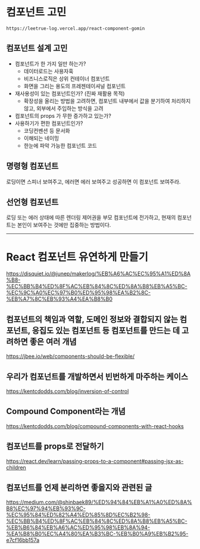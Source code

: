 # 컴포넌트 고민

`https://leetrue-log.vercel.app/react-component-gomin`

## 컴포넌트 설계 고민

- 컴포넌트가 한 가지 일만 하는가?
  - 데이터로드는 사용자훅
  - 비즈니스로직은 상위 컨테이너 컴포넌트
  - 화면을 그리는 용도의 프레젠테이셔널 컴포넌트
- 재사용성이 있는 컴포넌트인가? (진짜 재활용 목적)
  - 확장성을 올리는 방법을 고려하면, 컴포넌트 내부에서 값을 분기하여 처리하지 않고, 외부에서 주입하는 방식을 고려
- 컴포넌트의 props 가 무한 증가하고 있는가?
- 사용하기가 편한 컴포넌트인가?
  - 코딩컨벤션 등 문서화
  - 이해되는 네이밍
  - 한눈에 파악 가능한 컴포넌트 코드

## 명령형 컴포넌트

로딩이면 스피너 보여주고, 에러면 에러 보여주고 성공하면 이 컴포넌트 보여주라.

## 선언형 컴포넌트

로딩 또는 에러 상태에 따른 렌더링 제어권을 부모 컴포넌트에 전가하고, 현재의 컴포넌트는 본인이 보여주는 것에만 집중하는 방법이다.

---

# React 컴포넌트 유연하게 만들기

https://disquiet.io/@junep/makerlog/%EB%A6%AC%EC%95%A1%ED%8A%B8-%EC%BB%B4%ED%8F%AC%EB%84%8C%ED%8A%B8%EB%A5%BC-%EC%9C%A0%EC%97%B0%ED%95%98%EA%B2%8C-%EB%A7%8C%EB%93%A4%EA%B8%B0

## 컴포넌트의 책임과 역할, 도메인 정보와 결합되지 않는 컴포넌트, 응집도 있는 컴포넌트 등 컴포넌트를 만드는 데 고려하면 좋은 여러 개념

https://jbee.io/web/components-should-be-flexible/

## 우리가 컴포넌트를 개발하면서 빈번하게 마주하는 케이스

https://kentcdodds.com/blog/inversion-of-control

## Compound Component라는 개념

https://kentcdodds.com/blog/compound-components-with-react-hooks

## 컴포넌트를 props로 전달하기

https://react.dev/learn/passing-props-to-a-component#passing-jsx-as-children

## 컴포넌트를 언제 분리하면 좋을지와 관련된 글

https://medium.com/@shinbaek89/%ED%94%84%EB%A1%A0%ED%8A%B8%EC%97%94%EB%93%9C-%EC%95%84%ED%82%A4%ED%85%8D%EC%B2%98-%EC%BB%B4%ED%8F%AC%EB%84%8C%ED%8A%B8%EB%A5%BC-%EB%B6%84%EB%A6%AC%ED%95%98%EB%8A%94-%EA%B8%B0%EC%A4%80%EA%B3%BC-%EB%B0%A9%EB%B2%95-e7cf16bb157a
